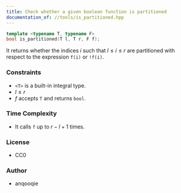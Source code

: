 ```yaml
---
title: Check whether a given boolean function is partitioned
documentation_of: //tools/is_partitioned.hpp
---
```


```cpp
template <typename T, typename F>
bool is_partitioned(T l, T r, F f);
```

It returns whether the indices $i$ such that $l \leq i \leq r$ are partitioned with respect to the expression `f(i)` or `!f(i)`.

### Constraints
- `<T>` is a built-in integral type.
- $l \leq r$
- $f$ accepts `T` and returns `bool`.

### Time Complexity
- It calls `f` up to $r - l + 1$ times.

### License
- CC0

### Author
- anqooqie
